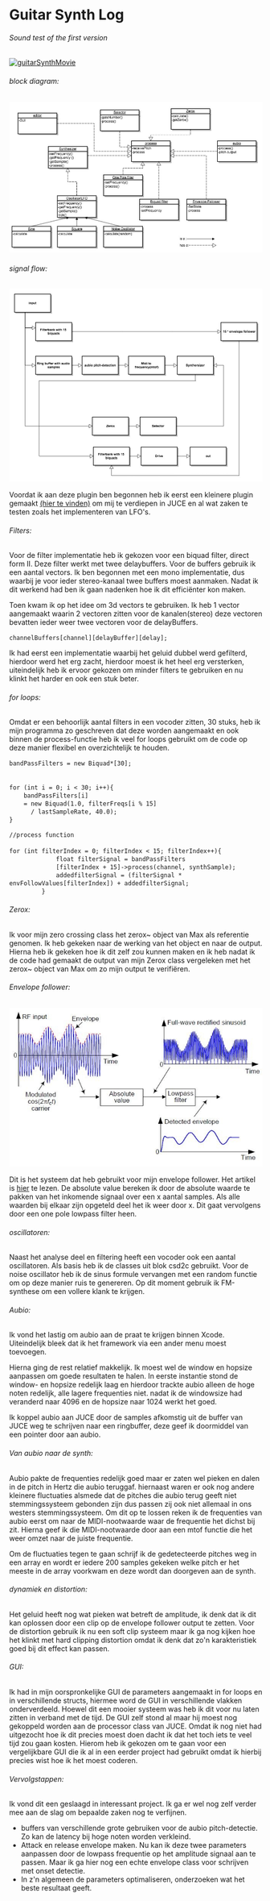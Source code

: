 # Guitar Synth Log

###### Sound test of the first version


[![guitarSynthMovie](https://bramgiesen.com/images/guitarMovieIMG.png)](https://vimeo.com/275585891)


###### block diagram:

<img src="images/BlokSchemaV2.jpg">

###### signal flow:
<img src="images/flowChart.jpg">



<!-- Before I made this plugin I have made a smaller plugin to get acquainted with Juce. This plugin can be found <a href="https://bramgiesen.com/ringmodplugin.html">here</a> -->

Voordat ik aan deze plugin ben begonnen heb ik eerst een kleinere plugin gemaakt
 <a href="https://bramgiesen.com/ringmodplugin.html">(hier te vinden)</a> om mij te verdiepen in JUCE en al wat zaken te testen zoals het implementeren van LFO's.

###### Filters:
<!-- I have used Biquad filters for the vocoder. This vocoder has 15 bandpass filters that are used in combination with the envelope follower to measure the power within each band.

I began the filter design with a mono filter. Because I wanted to use a lot of filters with the option to use it with a stereo signal I adjusted my code a bit and used 3d vectors as buffers for the filter.

Because I use the 3d vectors I don't need to filter objects for a stereo channel but just one, which is convenient since I use a lot of filters. Each 3d vector contains 2 vectors for the channels and each of these channel vectors contain two vectors for the delay buffer of the filter. -->



Voor de filter implementatie heb ik gekozen voor een biquad filter, direct form II. Deze filter werkt met twee delaybuffers. Voor de buffers gebruik ik een aantal vectors. Ik ben begonnen met een mono implementatie, dus waarbij je voor ieder stereo-kanaal twee buffers moest aanmaken. Nadat ik dit werkend had ben ik gaan nadenken hoe ik dit efficiënter kon maken.

Toen kwam ik op het idee om 3d vectors te gebruiken. Ik heb 1 vector aangemaakt waarin 2 vectoren zitten voor de kanalen(stereo) deze vectoren bevatten ieder weer twee vectoren voor de delayBuffers.

```
channelBuffers[channel][delayBuffer][delay];

```

<!-- When I first implemented the filters I used double filtered the signal(so I had 60 filters in total) but this made the sound very soft and it didn't made it sound better so I reduced the filters to 30 filters. -->

Ik had eerst een implementatie waarbij het geluid dubbel werd gefilterd, hierdoor werd het erg zacht, hierdoor moest ik het heel erg versterken, uiteindelijk heb ik ervoor gekozen om minder filters te gebruiken en nu klinkt het harder en ook een stuk beter.

###### for loops:

Omdat er een behoorlijk aantal filters in een vocoder zitten, 30 stuks, heb ik mijn programma zo geschreven dat deze worden aangemaakt en ook binnen de process-functie heb ik veel for loops gebruikt om de code op deze manier flexibel en overzichtelijk te houden.


<!-- To make my project more flexible and keep it clean I used for loops to create the filters. I also used for loops to send the samples to the filters in the audio process function. -->

```
bandPassFilters = new Biquad*[30];


for (int i = 0; i < 30; i++){
    bandPassFilters[i]
    = new Biquad(1.0, filterFreqs[i % 15]
      / lastSampleRate, 40.0);
}

```

```
//process function

for (int filterIndex = 0; filterIndex < 15; filterIndex++){
             float filterSignal = bandPassFilters
             [filterIndex + 15]->process(channel, synthSample);
             addedfilterSignal = (filterSignal * envFollowValues[filterIndex]) + addedfilterSignal;
         }
```


###### Zerox:

Ik voor mijn zero crossing class het zerox~ object van Max als referentie genomen. Ik heb gekeken naar de werking van het object en naar de output. Hierna heb ik gekeken hoe ik dit zelf zou kunnen maken en ik heb nadat ik de code had gemaakt de output van mijn Zerox class vergeleken met het zerox~ object van Max om zo mijn output te verifiëren.

###### Envelope follower:

<img src="images/envelope_detection_fig2_11007.jpg">

Dit is het systeem dat heb gebruikt voor mijn envelope follower. Het artikel is <a href="https://www.dsprelated.com/showarticle/938.php">hier</a> te lezen. De absolute value bereken ik door de absolute waarde te pakken van het inkomende signaal over een x aantal samples. Als alle waarden bij elkaar zijn opgeteld deel het ik weer door x.
Dit gaat vervolgens door een one pole lowpass filter heen.

###### oscillatoren:
Naast het analyse deel en filtering heeft een vocoder ook een aantal oscillatoren. Als basis heb ik de classes uit blok csd2c gebruikt. Voor de noise oscillator heb ik de sinus formule vervangen met een random functie om op deze manier ruis te genereren. Op dit moment gebruik ik FM-synthese om een vollere klank te krijgen.  

###### Aubio:
Ik vond het lastig om aubio aan de praat te krijgen binnen Xcode. Uiteindelijk bleek dat ik het framework via een ander menu moest toevoegen.  

Hierna ging de rest relatief makkelijk. Ik moest wel de window en hopsize aanpassen om goede resultaten te halen.
In eerste instantie stond de window- en hopsize redelijk laag en hierdoor trackte aubio alleen de hoge noten redelijk, alle lagere frequenties niet. nadat ik de windowsize had veranderd naar 4096 en de hopsize naar 1024 werkt het goed.

Ik koppel aubio aan JUCE door de samples afkomstig uit de buffer van JUCE weg te schrijven naar een ringbuffer, deze geef ik doormiddel van een pointer door aan aubio.

###### Van aubio naar de synth:

Aubio pakte de frequenties redelijk goed maar er zaten wel pieken en dalen in de pitch in Hertz die aubio teruggaf.
hiernaast waren er ook nog andere kleinere fluctuaties alsmede dat de pitches die aubio terug geeft niet stemmingssysteem gebonden zijn dus passen zij ook niet allemaal in ons westers stemmingssysteem. Om dit op te lossen reken ik de frequenties van aubio eerst om naar de MIDI-nootwaarde waar de frequentie het dichst bij zit. Hierna geef ik die MIDI-nootwaarde door aan een mtof functie die het weer omzet naar de juiste frequentie.

Om de fluctuaties tegen te gaan schrijf ik de gedetecteerde pitches weg in een array en wordt er iedere 200 samples gekeken welke pitch er het meeste in de array voorkwam en deze wordt dan doorgeven aan de synth.

###### dynamiek en distortion:

Het geluid heeft nog wat pieken wat betreft de amplitude, ik denk dat ik dit kan oplossen door een clip op de envelope follower output te zetten. Voor de distortion gebruik ik nu een soft clip systeem maar ik ga nog kijken hoe het klinkt met hard clipping distortion omdat ik denk dat zo'n karakteristiek goed bij dit effect kan passen.

###### GUI:

Ik had in mijn oorspronkelijke GUI de parameters aangemaakt in for loops en in verschillende structs, hiermee word de GUI in verschillende vlakken onderverdeeld. Hoewel dit een mooier systeem was heb ik dit voor nu laten zitten in verband met de tijd. De GUI zelf stond al maar hij moest nog gekoppeld worden aan de processor class van JUCE. Omdat ik nog niet had uitgezocht hoe ik dit precies moest doen dacht ik dat het toch iets te veel tijd zou gaan kosten. Hierom heb ik gekozen om te gaan voor een vergelijkbare GUI die ik al in een eerder project had gebruikt omdat ik hierbij precies wist hoe ik het moest coderen.

###### Vervolgstappen:

Ik vond dit een geslaagd in interessant project. Ik ga er wel nog zelf verder mee aan de slag om bepaalde zaken nog te verfijnen.

* buffers van verschillende grote gebruiken voor de aubio pitch-detectie.
Zo kan de latency bij hoge noten worden verkleind.
* Attack en release envelope maken. Nu kan ik deze twee parameters aanpassen door de lowpass frequentie op het amplitude signaal aan te passen. Maar ik ga hier nog een echte envelope class voor schrijven met onset detectie.
* In z'n algemeen de parameters optimaliseren, onderzoeken wat het beste resultaat geeft.  
